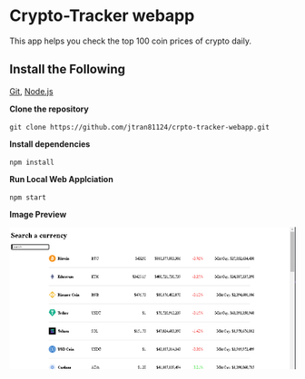 # Crypto-Tracker webapp

This app helps you check the top 100 coin prices of crypto daily. 


## Install the Following

[Git](https://git-scm.com/downloads), [Node.js](https://nodejs.org/en/download/)

**Clone the repository**

`git clone https://github.com/jtran81124/crpto-tracker-webapp.git`

**Install dependencies**

`npm install`

**Run Local Web Applciation**

`npm start`




**Image Preview**

![preview](images/preview2.PNG)